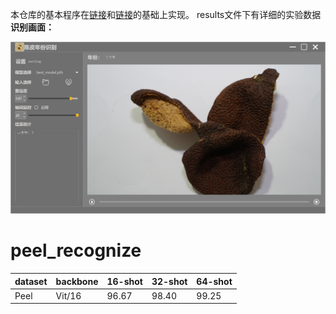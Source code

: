 本仓库的基本程序在[链接](https://github.com/Javacr/PyQt5-YOLOv5)和[链接](https://github.com/linzhiqiu/cross_modal_adaptation)的基础上实现。
results文件下有详细的实验数据
**识别画面：**

![本地图片](https://github.com/JiaMingZhong2621/peel_recognize/blob/main/main.png)
# peel_recognize
|  dataset   | backbone  | 16-shot   | 32-shot  | 64-shot  | 
|  ----  | ----  |  ----  | ----  |  ----  |
| Peel  | Vit/16 | 96.67|98.40|99.25|
